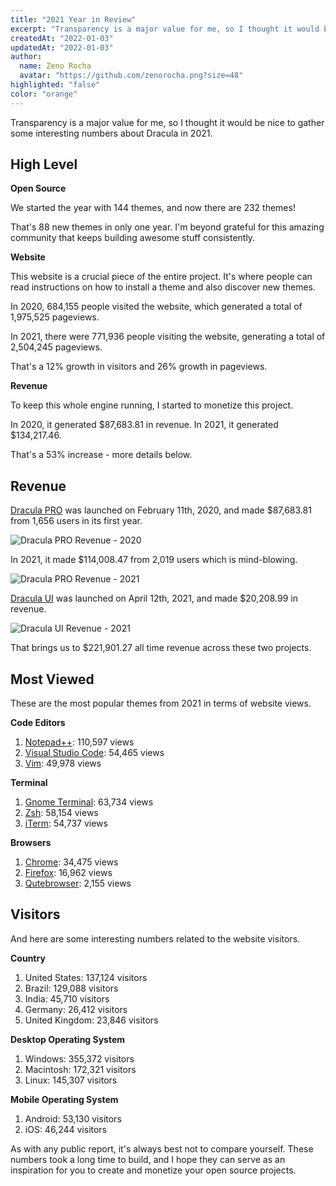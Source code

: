 ```yaml
---
title: "2021 Year in Review"
excerpt: "Transparency is a major value for me, so I thought it would be a good idea to gather some interesting numbers about Dracula in 2021."
createdAt: "2022-01-03"
updatedAt: "2022-01-03"
author:
  name: Zeno Rocha
  avatar: "https://github.com/zenorocha.png?size=48"
highlighted: "false"
color: "orange"
---
```


Transparency is a major value for me, so I thought it would be nice to gather some interesting numbers about Dracula in 2021.

## High Level

**Open Source**

We started the year with 144 themes, and now there are 232 themes!

That's 88 new themes in only one year. I'm beyond grateful for this amazing community that keeps building awesome stuff consistently.

**Website**

This website is a crucial piece of the entire project. It's where people can read instructions on how to install a theme and also discover new themes.

In 2020, 684,155 people visited the website, which generated a total of 1,975,525 pageviews.

In 2021, there were 771,936 people visiting the website, generating a total of 2,504,245 pageviews.

That's a 12% growth in visitors and 26% growth in pageviews.

**Revenue**

To keep this whole engine running, I started to monetize this project.

In 2020, it generated $87,683.81 in revenue. In 2021, it generated $134,217.46.

That's a 53% increase - more details below.

## Revenue

[Dracula PRO](/pro) was launched on February 11th, 2020, and made $87,683.81 from 1,656 users in its first year.

![Dracula PRO Revenue - 2020](/static/img/blog/2021-year-in-review-1.png)

In 2021, it made $114,008.47 from 2,019 users which is mind-blowing.

![Dracula PRO Revenue - 2021](/static/img/blog/2021-year-in-review-2.png)

[Dracula UI](/ui) was launched on April 12th, 2021, and made $20,208.99 in revenue.

![Dracula UI Revenue - 2021](/static/img/blog/2021-year-in-review-3.png)

That brings us to $221,901.27 all time revenue across these two projects.

## Most Viewed

These are the most popular themes from 2021 in terms of website views.

**Code Editors**

1. [Notepad++](/notepad-plus-plus): 110,597 views
2. [Visual Studio Code](/visual-studio-code): 54,465 views
3. [Vim](/vim): 49,978 views

**Terminal**

1. [Gnome Terminal](/gnome-terminal): 63,734 views
2. [Zsh](/zsh): 58,154 views
3. [iTerm](/iterm): 54,737 views

**Browsers**

1. [Chrome](/chrome): 34,475 views
1. [Firefox](/firefox): 16,962 views
1. [Qutebrowser](/qutebrowser): 2,155 views

## Visitors

And here are some interesting numbers related to the website visitors.

**Country**

1. United States: 137,124 visitors
2. Brazil: 129,088 visitors
3. India: 45,710 visitors
4. Germany: 26,412 visitors
5. United Kingdom: 23,846 visitors

**Desktop Operating System**

1. Windows: 355,372 visitors
2. Macintosh: 172,321 visitors
3. Linux: 145,307 visitors

**Mobile Operating System**

1. Android: 53,130 visitors
2. iOS: 46,244 visitors

As with any public report, it's always best not to compare yourself. These numbers took a long time to build, and I hope they can serve as an inspiration for you to create and monetize your open source projects.
